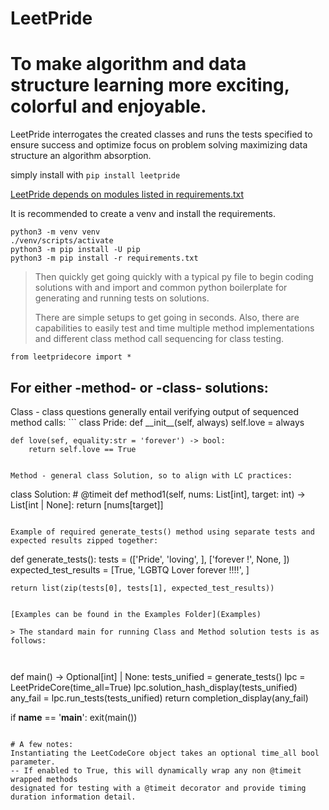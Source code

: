 
# LeetPride


# To make algorithm and data structure learning more exciting, colorful and enjoyable.

LeetPride interrogates the created classes and 
runs the tests specified to ensure success and optimize focus on problem
solving maximizing data structure an algorithm absorption.

simply install with 
```pip install leetpride```

[LeetPride depends on modules listed in requirements.txt](requirements.txt)

It is recommended to create a venv and install the requirements.
```
python3 -m venv venv
./venv/scripts/activate
python3 -m pip install -U pip
python3 -m pip install -r requirements.txt 
```

>Then quickly get going quickly with a typical py file to begin coding solutions 
with and import and common python boilerplate for generating and running tests on solutions.
>
>There are simple setups to get going in seconds. Also, there are capabilities to easily 
test and time multiple method implementations and different class method call sequencing for
class testing. 

```from leetpridecore import *```

<h2>For either -method- or -class- solutions:</h2>
Class - class questions generally entail verifying output of sequenced method calls:
```
class Pride:
    def __init__(self, always)
        self.love = always
     
    def love(sef, equality:str = 'forever') -> bool:
        return self.love == True
```

Method - general class Solution, so to align with LC practices:
```
class Solution:
    # @timeit
    def method1(self, nums: List[int], target: int) -> List[int | None]:
        return [nums[target]]
```

Example of required generate_tests() method using separate tests and
expected results zipped together: 
``` 
def generate_tests():
    tests = (['Pride', 'loving', ],
             ['forever !',
              None,
              ])
    expected_test_results = [True, 'LGBTQ Lover forever !!!!', ]

    return list(zip(tests[0], tests[1], expected_test_results))
```

[Examples can be found in the Examples Folder](Examples)

> The standard main for running Class and Method solution tests is as follows:



```
def main() -> Optional[int] | None:
    tests_unified = generate_tests()
    lpc = LeetPrideCore(time_all=True)
    lpc.solution_hash_display(tests_unified)
    any_fail = lpc.run_tests(tests_unified)
    return completion_display(any_fail)


if __name__ == '__main__':
    exit(main())
    
```

# A few notes:
Instantiating the LeetCodeCore object takes an optional time_all bool parameter.
-- If enabled to True, this will dynamically wrap any non @timeit wrapped methods
designated for testing with a @timeit decorator and provide timing
duration information detail.


